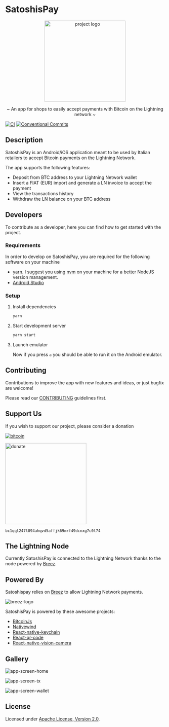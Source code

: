 # SatoshisPay

<p align="center">
  <img src="/assets/logo.png" width="256" height="256" alt="project logo" />
</p>

<p align="center">~ An app for shops to easily accept payments with Bitcoin on the Lightning network ~</p>

[![CI](https://github.com/SatoshisPay/satoshispay/actions/workflows/ci.yml/badge.svg)](https://github.com/SatoshisPay/satoshispay/actions/workflows/ci.yml)
[![Conventional Commits](https://img.shields.io/badge/Conventional%20Commits-1.0.0-%23FE5196?logo=conventionalcommits&logoColor=white)](https://conventionalcommits.org)

## Description

SatoshisPay is an Android/iOS application meant to be used by Italian retailers to accept Bitcoin payments on the Lightning Network.

The app supports the following features:

- Deposit from BTC address to your Lightning Network wallet
- Insert a FIAT (EUR) import and generate a LN invoice to accept the payment
- View the transactions history
- Withdraw the LN balance on your BTC address

## Developers

To contribute as a developer, here you can find how to get started with the project.

### Requirements

In order to develop on SatoshisPay, you are required for the following software on your machine

- [yarn](https://classic.yarnpkg.com/lang/en/docs/install/#debian-stable). I suggest you using [nvm](https://github.com/nvm-sh/nvm) on your machine for a better NodeJS version management.
- [Android Studio](https://reactnative.dev/docs/environment-setup?guide=native&os=linux&package-manager=yarn&platform=android)

### Setup

1. Install dependencies

    ```sh
    yarn
    ```

2. Start development server

    ```sh
    yarn start
    ```

3. Launch emulator

    Now if you press `a` you should be able to run it on the Android emulator.

## Contributing

Contributions to improve the app with new features and ideas, or just bugfix are welcome!

Please read our [CONTRIBUTING](./CONTRIBUTING.md) guidelines first.

## Support Us

If you wish to support our project, please consider a donation

[![bitcoin](https://img.shields.io/badge/Bitcoin-ff9416?style=for-the-badge&logo=bitcoin&logoColor=white)](https://btc.com/bc1qql247l894ahqvd5affjk69mrf49dcnxg7c0l74)

<img src="/assets/btc-donate.svg" width="256" height="256" alt="donate" />

`bc1qql247l894ahqvd5affjk69mrf49dcnxg7c0l74`

## The Lightning Node

Currently SatoshisPay is connected to the Lightning Network thanks to the node powered by [Breez](https://breez.technology/).

## Powered By

Satoshispay relies on [Breez](https://breez.technology/) to allow Lightning Network payments.

![breez-logo](assets/breez.png)

SatoshisPay is powered by these awesome projects:

- [BitcoinJs](https://github.com/bitcoinjs/bitcoinjs-lib)
- [Nativewind](https://github.com/marklawlor/nativewind)
- [React-native-keychain](https://github.com/oblador/react-native-keychain)
- [React-qr-code](https://github.com/rosskhanas/react-qr-code)
- [React-native-vision-camera](https://github.com/mrousavy/react-native-vision-camera)

## Gallery

![app-screen-home](assets/app-screen-home.webp)

![app-screen-tx](assets/app-screen-tx.webp)

![app-screen-wallet](assets/app-screen-wallet.webp)

## License

Licensed under [Apache License, Version 2.0](/LICENSE).
